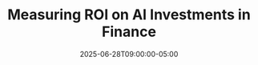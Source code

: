 ---
title: "Measuring ROI on AI Investments in Finance"
date: 2025-06-28T09:00:00-05:00
draft: false
description: "Comprehensive frameworks for tracking and measuring the return on investment from AI implementations in finance departments."
slug: "measuring-roi-ai-investments-finance"
tags: ["ROI measurement", "performance metrics", "AI effectiveness", "finance metrics", "investment returns"]
categories: ["Finance Leadership in the AI Era"]
series: ["Financial Leadership in the AI Era"]
series_order: 9
showToc: true
---